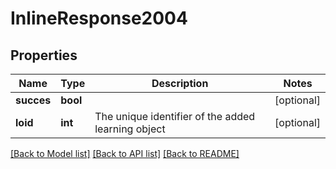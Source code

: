 # InlineResponse2004

## Properties
Name | Type | Description | Notes
------------ | ------------- | ------------- | -------------
**succes** | **bool** |  | [optional] 
**loid** | **int** | The unique identifier of the added learning object | [optional] 

[[Back to Model list]](../../README.md#documentation-for-models) [[Back to API list]](../../README.md#documentation-for-api-endpoints) [[Back to README]](../../README.md)

